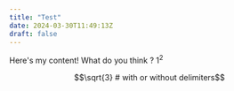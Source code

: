 ```yaml
---
title: "Test"
date: 2024-03-30T11:49:13Z
draft: false
---
```


Here's my content! What do you think ? $1^2$


```math
\sqrt{3}  # with or without delimiters
```